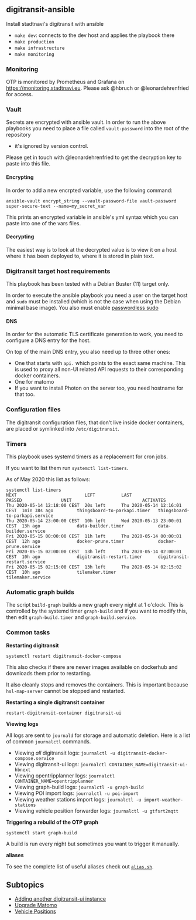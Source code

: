 ## digitransit-ansible

Install stadtnavi's digitransit with ansible

- `make dev`: connects to the dev host and applies the playbook there
- `make production`
- `make infrastructure`
- `make monitoring`

### Monitoring

OTP is monitored by Prometheus and Grafana on https://monitoring.stadtnavi.eu. Please ask
@hbruch or @leonardehrenfried for access.

### Vault 

Secrets are encrypted with ansible vault. In order to run the above playbooks
you need to place a file called `vault-password` into the root of the repository
- it's ignored by version control.

Please get in touch with @leonardehrenfried to get the decryption key to paste
into this file.

#### Encrypting 

In order to add a new encrpted variable, use the following command:

```
ansible-vault encrypt_string --vault-password-file vault-password super-secure-text --name=my_secret_var
```

This prints an encrypted variable in ansible's yml syntax which you can paste into one of the vars files.

#### Decrypting

The easiest way is to look at the decrypted value is to view it on a host where it has been deployed
to, where it is stored in plain text.

### Digitransit target host requirements

This playbook has been tested with a Debian Buster (11) target only.

In order to execute the ansible playbook you need a user on the target host and `sudo`
must be installed (which is not the case when using the Debian minimal base image).
You also must enable [passwordless sudo](https://serverfault.com/questions/160581/how-to-setup-passwordless-sudo-on-linux)

#### DNS

In order for the automatic TLS certificate generation to work, you need to 
configure a DNS entry for the host.

On top of the main DNS entry, you also need up to three other ones:

- One that starts with `api.` which points to the exact same machine. This is used to 
proxy all non-UI related API requests to their corresponding docker containers.
- One for matomo
- If you want to install Photon on the server too, you need hostname for that too.

### Configuration files

The digitransit configuration files, that don't live inside docker containers,
are placed or symlinked into `/etc/digitransit`.

### Timers

This playbook uses systemd timers as a replacement for cron jobs.

If you want to list them run `systemctl list-timers`.

As of May 2020 this list as follows:

```
systemctl list-timers 
NEXT                          LEFT          LAST                          PASSED               UNIT                           ACTIVATES
Thu 2020-05-14 12:18:00 CEST  20s left      Thu 2020-05-14 12:16:01 CEST  1min 38s ago         thingsboard-to-parkapi.timer   thingsboard-to-parkapi.service
Thu 2020-05-14 23:00:00 CEST  10h left      Wed 2020-05-13 23:00:01 CEST  13h ago              data-builder.timer             data-builder.service
Fri 2020-05-15 00:00:00 CEST  11h left      Thu 2020-05-14 00:00:01 CEST  12h ago              docker-prune.timer             docker-prune.service
Fri 2020-05-15 02:00:00 CEST  13h left      Thu 2020-05-14 02:00:01 CEST  10h ago              digitransit-restart.timer      digitransit-restart.service
Fri 2020-05-15 02:15:00 CEST  13h left      Thu 2020-05-14 02:15:02 CEST  10h ago              tilemaker.timer                tilemaker.service
```

### Automatic graph builds

The script `build-graph` builds a new graph every night at 1 o'clock.
This is controlled by the systemd timer `graph-build` and if you want to modify
this, then edit `graph-build.timer` and `graph-build.service`.

### Common tasks

**Restarting digitransit**

`systemctl restart digitransit-docker-compose`

This also checks if there are newer images available on dockerhub and downloads
them prior to restarting. 

It also cleanly stops and removes the containers. This
is important because `hsl-map-server` cannot be stopped and restarted.

**Restarting a single digitransit container**

`restart-digitransit-container digitransit-ui`

**Viewing logs**

All logs are sent to `journald` for storage and automatic deletion. Here is
a list of common `journalctl` commands.

- Viewing *all* digitransit logs: `journalctl -u digitransit-docker-compose.service`
- Viewing digitransit-ui logs: `journalctl CONTAINER_NAME=digitransit-ui-hbnext`
- Viewing opentripplanner logs: `journalctl CONTAINER_NAME=opentripplanner`
- Viewing graph-build logs: `journalctl -u graph-build`
- Viewing POI import logs: `journalctl -u poi-import`
- Viewing weather stations import logs: `journalctl -u import-weather-stations`
- Viewing vehicle position forwarder logs: `journalctl -u gtfsrt2mqtt`

**Triggering a rebuild of the OTP graph**

`systemctl start graph-build`

A build is run every night but sometimes you want to trigger it manually.

**aliases**

To see the complete list of useful aliases check out [`alias.sh`](roles/base/templates/alias.sh).

## Subtopics

- [Adding another digitransit-ui instance](./docs/adding-a-ui-instance.md)
- [Upgrade Matomo](./docs/upgrade-matomo.md)
- [Vehicle Positions](./docs/vehicle-positions.md)
